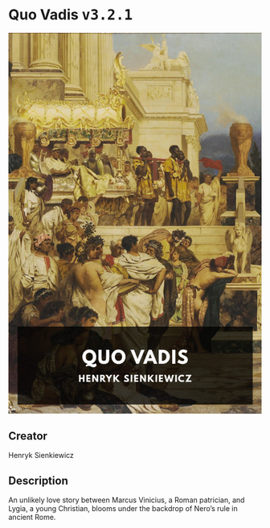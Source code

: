 
# Quo Vadis <kbd>v3.2.1</kbd>

<center>
  <img src="./cover-1024.jpg"/>
</center>

## Creator
Henryk Sienkiewicz

## Description
An unlikely love story between Marcus Vinicius, a Roman patrician, and Lygia, a young Christian, blooms under the backdrop of Nero’s rule in ancient Rome.
